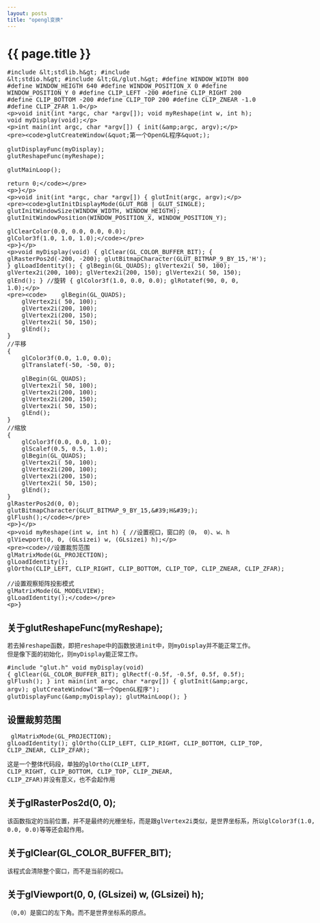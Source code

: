 ```yaml
---
layout: posts
title: "opengl变换"
---
```

# {{ page.title }}
<xmp class="prettyprint linenums">#include <stdlib.h>
#include <stdio.h>
#include <GL/glut.h>
#define WINDOW_WIDTH 800
#define WINDOW_HEIGTH 640
#define WINDOW_POSITION_X 0
#define WINDOW_POSITION_Y 0
#define CLIP_LEFT	-200
#define CLIP_RIGHT	 200
#define CLIP_BOTTOM -200
#define CLIP_TOP	 200
#define CLIP_ZNEAR	-1.0
#define CLIP_ZFAR	 1.0

void init(int *argc, char *argv[]);
void myReshape(int w, int h);
void myDisplay(void);

int main(int argc, char *argv[])
{
	init(&argc, argv);
	
	glutCreateWindow("第一个OpenGL程序");
	
	glutDisplayFunc(myDisplay);
	glutReshapeFunc(myReshape);
	
	glutMainLoop();
	
	return 0;
}

void init(int *argc, char *argv[])
{
	glutInit(argc, argv);
	
	glutInitDisplayMode(GLUT_RGB | GLUT_SINGLE);
	glutInitWindowSize(WINDOW_WIDTH, WINDOW_HEIGTH);
	glutInitWindowPosition(WINDOW_POSITION_X, WINDOW_POSITION_Y);
	
	glClearColor(0.0, 0.0, 0.0, 0.0);
	glColor3f(1.0, 1.0, 1.0);

}

void myDisplay(void)
{
	glClear(GL_COLOR_BUFFER_BIT);
	{
		glRasterPos2d(-200, -200);
		glutBitmapCharacter(GLUT_BITMAP_9_BY_15,'H');
	}
	glLoadIdentity();
	{
		glBegin(GL_QUADS);
		glVertex2i( 50, 100);
		glVertex2i(200, 100);
		glVertex2i(200, 150);
		glVertex2i( 50, 150);
		glEnd();
	}
	//旋转
	{
		glColor3f(1.0, 0.0, 0.0);
		glRotatef(90, 0, 0, 1.0);
		
		glBegin(GL_QUADS);
		glVertex2i( 50, 100);
		glVertex2i(200, 100);
		glVertex2i(200, 150);
		glVertex2i( 50, 150);
		glEnd();
	}
	//平移
	{
		glColor3f(0.0, 1.0, 0.0);
		glTranslatef(-50, -50, 0);
		
		glBegin(GL_QUADS);
		glVertex2i( 50, 100);
		glVertex2i(200, 100);
		glVertex2i(200, 150);
		glVertex2i( 50, 150);
		glEnd();
	}
	//缩放
	{
		glColor3f(0.0, 0.0, 1.0);
		glScalef(0.5, 0.5, 1.0);
		glBegin(GL_QUADS);
		glVertex2i( 50, 100);
		glVertex2i(200, 100);
		glVertex2i(200, 150);
		glVertex2i( 50, 150);
		glEnd();
	}
	glRasterPos2d(0, 0);
	glutBitmapCharacter(GLUT_BITMAP_9_BY_15,'H');
	glFlush();
}

void myReshape(int w, int h)
{
	//设置视口，窗口的（0， 0）、w、h
	glViewport(0, 0, (GLsizei) w, (GLsizei) h);

	//设置裁剪范围
	glMatrixMode(GL_PROJECTION);
	glLoadIdentity();
	glOrtho(CLIP_LEFT, CLIP_RIGHT, CLIP_BOTTOM, CLIP_TOP, CLIP_ZNEAR, CLIP_ZFAR);

	//设置观察矩阵投影模式
	glMatrixMode(GL_MODELVIEW);
	glLoadIdentity();
}
</xmp>

## 关于glutReshapeFunc(myReshape);
<xmp class="my_xmp_class">若去掉reshape函数，即把reshape中的函数放进init中，则myDisplay并不能正常工作。
但是像下面的初始化，则myDisplay能正常工作。</xmp>
<xmp class="prettyprint linenums">#include "glut.h"
void myDisplay(void)
{
	glClear(GL_COLOR_BUFFER_BIT);
	glRectf(-0.5f, -0.5f, 0.5f, 0.5f);
	glFlush();
}
int main(int argc, char *argv[])
{
	glutInit(&argc, argv);
	glutCreateWindow("第一个OpenGL程序");
	glutDisplayFunc(&myDisplay);
	glutMainLoop();
}</xmp>
## 设置裁剪范围
<xmp class="prettyprint linenums">	glMatrixMode(GL_PROJECTION);
	glLoadIdentity();
	glOrtho(CLIP_LEFT, CLIP_RIGHT, CLIP_BOTTOM, CLIP_TOP, CLIP_ZNEAR, CLIP_ZFAR);</xmp>
<xmp class="my_xmp_class">这是一个整体代码段，单独的glOrtho(CLIP_LEFT, CLIP_RIGHT, CLIP_BOTTOM, CLIP_TOP, CLIP_ZNEAR, CLIP_ZFAR)并没有意义，也不会起作用</xmp>
## 关于glRasterPos2d(0, 0);
<xmp class="my_xmp_class">该函数指定的当前位置，并不是最终的光栅坐标，而是跟glVertex2i类似，是世界坐标系，所以glColor3f(1.0, 0.0, 0.0)等等还会起作用。</xmp>
## 关于glClear(GL_COLOR_BUFFER_BIT);
<xmp class="my_xmp_class">该程式会清除整个窗口，而不是当前的视口。</xmp>
## 关于glViewport(0, 0, (GLsizei) w, (GLsizei) h);
<xmp class="my_xmp_class">（0,0）是窗口的左下角。而不是世界坐标系的原点。</xmp>